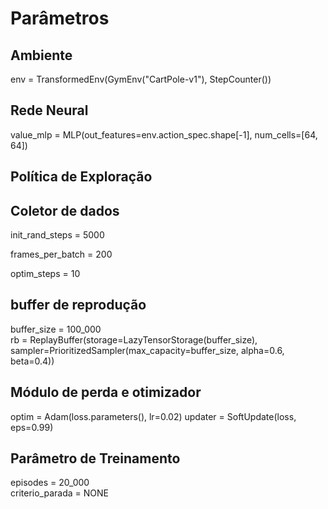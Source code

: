 # Parâmetros
## Ambiente
env = TransformedEnv(GymEnv("CartPole-v1"), StepCounter())

## Rede Neural
value_mlp = MLP(out_features=env.action_spec.shape[-1], num_cells=[64, 64])

## Política de Exploração

## Coletor de dados
init_rand_steps = 5000

frames_per_batch = 200

optim_steps = 10

## buffer de reprodução
buffer_size = 100_000  
rb = ReplayBuffer(storage=LazyTensorStorage(buffer_size), sampler=PrioritizedSampler(max_capacity=buffer_size, alpha=0.6, beta=0.4))                    

## Módulo de perda e otimizador
optim = Adam(loss.parameters(), lr=0.02)
updater = SoftUpdate(loss, eps=0.99)

## Parâmetro de Treinamento
episodes = 20_000     
criterio_parada = NONE
